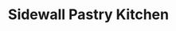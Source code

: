 ---
title: "Sidewall Pastry Kitchen"
url: /travelers-rest/sidewall-pastry-kitchen/
shop: Konditorei
---